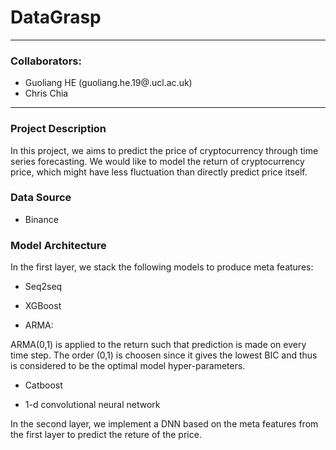 # DataGrasp
-----
### Collaborators:
- Guoliang HE (guoliang.he.19@.ucl.ac.uk)
- Chris Chia 
-----

### Project Description
In this project, we aims to predict the price of cryptocurrency through time series forecasting. We would like to model the return of cryptocurrency price, which might have less fluctuation than directly predict price itself.

### Data Source
- Binance


### Model Architecture 
In the first layer, we stack the following models to produce meta features:

- Seq2seq

- XGBoost

- ARMA:

ARMA(0,1) is applied to the return such that prediction is made on every time step. The order (0,1) is choosen since it gives the lowest BIC and thus is considered to be the optimal model hyper-parameters.

- Catboost

- 1-d convolutional neural network

In the second layer, we implement a DNN based on the meta features from the first layer to predict the reture of the price.

